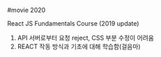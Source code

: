 #movie 2020 

React JS Fundamentals Course (2019 update)

1. API 서버로부터 요청 reject, CSS 부분 수정이 어려움 
2. REACT 작동 방식과 기초에 대해 학습함(걸음마)